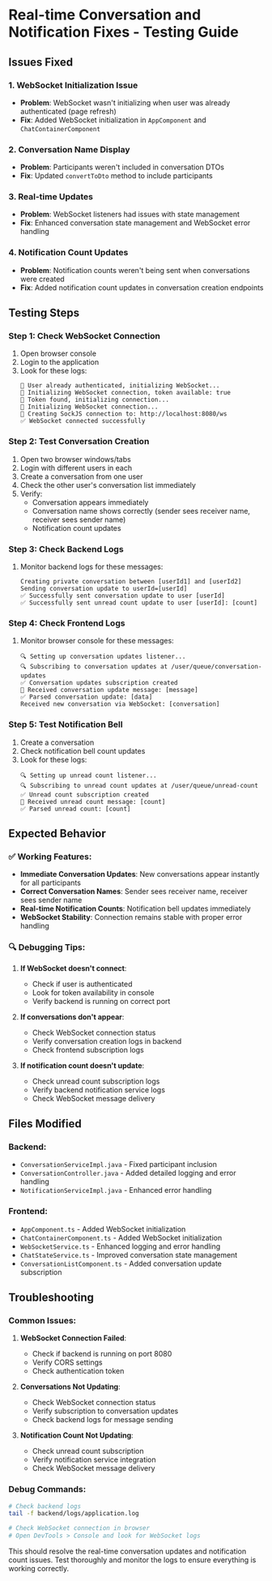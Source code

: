 # Real-time Conversation and Notification Fixes - Testing Guide

## Issues Fixed

### 1. **WebSocket Initialization Issue**
- **Problem**: WebSocket wasn't initializing when user was already authenticated (page refresh)
- **Fix**: Added WebSocket initialization in `AppComponent` and `ChatContainerComponent`

### 2. **Conversation Name Display**
- **Problem**: Participants weren't included in conversation DTOs
- **Fix**: Updated `convertToDto` method to include participants

### 3. **Real-time Updates**
- **Problem**: WebSocket listeners had issues with state management
- **Fix**: Enhanced conversation state management and WebSocket error handling

### 4. **Notification Count Updates**
- **Problem**: Notification counts weren't being sent when conversations were created
- **Fix**: Added notification count updates in conversation creation endpoints

## Testing Steps

### Step 1: Check WebSocket Connection
1. Open browser console
2. Login to the application
3. Look for these logs:
   ```
   🔐 User already authenticated, initializing WebSocket...
   🔐 Initializing WebSocket connection, token available: true
   🔐 Token found, initializing connection...
   🔌 Initializing WebSocket connection...
   🔌 Creating SockJS connection to: http://localhost:8080/ws
   ✅ WebSocket connected successfully
   ```

### Step 2: Test Conversation Creation
1. Open two browser windows/tabs
2. Login with different users in each
3. Create a conversation from one user
4. Check the other user's conversation list immediately
5. Verify:
   - Conversation appears immediately
   - Conversation name shows correctly (sender sees receiver name, receiver sees sender name)
   - Notification count updates

### Step 3: Check Backend Logs
1. Monitor backend logs for these messages:
   ```
   Creating private conversation between [userId1] and [userId2]
   Sending conversation update to userId=[userId]
   ✅ Successfully sent conversation update to user [userId]
   ✅ Successfully sent unread count update to user [userId]: [count]
   ```

### Step 4: Check Frontend Logs
1. Monitor browser console for these messages:
   ```
   🔍 Setting up conversation updates listener...
   🔍 Subscribing to conversation updates at /user/queue/conversation-updates
   ✅ Conversation updates subscription created
   📨 Received conversation update message: [message]
   ✅ Parsed conversation update: [data]
   Received new conversation via WebSocket: [conversation]
   ```

### Step 5: Test Notification Bell
1. Create a conversation
2. Check notification bell count updates
3. Look for these logs:
   ```
   🔍 Setting up unread count listener...
   🔍 Subscribing to unread count updates at /user/queue/unread-count
   ✅ Unread count subscription created
   📨 Received unread count message: [count]
   ✅ Parsed unread count: [count]
   ```

## Expected Behavior

### ✅ Working Features:
- **Immediate Conversation Updates**: New conversations appear instantly for all participants
- **Correct Conversation Names**: Sender sees receiver name, receiver sees sender name
- **Real-time Notification Counts**: Notification bell updates immediately
- **WebSocket Stability**: Connection remains stable with proper error handling

### 🔍 Debugging Tips:

1. **If WebSocket doesn't connect**:
   - Check if user is authenticated
   - Look for token availability in console
   - Verify backend is running on correct port

2. **If conversations don't appear**:
   - Check WebSocket connection status
   - Verify conversation creation logs in backend
   - Check frontend subscription logs

3. **If notification count doesn't update**:
   - Check unread count subscription logs
   - Verify backend notification service logs
   - Check WebSocket message delivery

## Files Modified

### Backend:
- `ConversationServiceImpl.java` - Fixed participant inclusion
- `ConversationController.java` - Added detailed logging and error handling
- `NotificationServiceImpl.java` - Enhanced error handling

### Frontend:
- `AppComponent.ts` - Added WebSocket initialization
- `ChatContainerComponent.ts` - Added WebSocket initialization
- `WebSocketService.ts` - Enhanced logging and error handling
- `ChatStateService.ts` - Improved conversation state management
- `ConversationListComponent.ts` - Added conversation update subscription

## Troubleshooting

### Common Issues:

1. **WebSocket Connection Failed**:
   - Check if backend is running on port 8080
   - Verify CORS settings
   - Check authentication token

2. **Conversations Not Updating**:
   - Check WebSocket connection status
   - Verify subscription to conversation updates
   - Check backend logs for message sending

3. **Notification Count Not Updating**:
   - Check unread count subscription
   - Verify notification service integration
   - Check WebSocket message delivery

### Debug Commands:

```bash
# Check backend logs
tail -f backend/logs/application.log

# Check WebSocket connection in browser
# Open DevTools > Console and look for WebSocket logs
```

This should resolve the real-time conversation updates and notification count issues. Test thoroughly and monitor the logs to ensure everything is working correctly. 